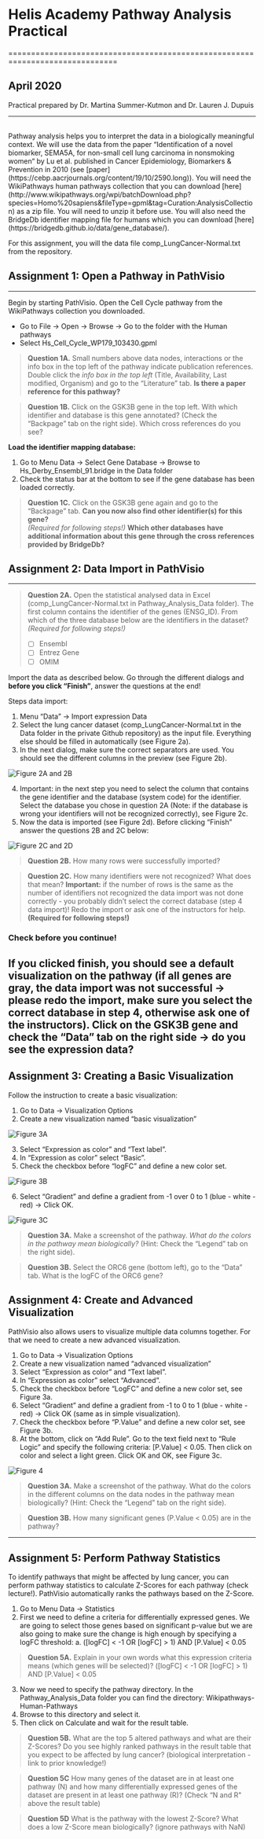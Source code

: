 # Helis Academy Pathway Analysis Practical
==============================================================================
## April 2020
Practical prepared by Dr. Martina Summer-Kutmon and Dr. Lauren J. Dupuis

-------------------------------------------------------------------------------------------------------------------------
<br>
Pathway analysis helps you to interpret the data in a biologically meaningful context. We will use the data from the paper “Identification 
of a novel biomarker, SEMA5A, for non-small cell lung carcinoma in nonsmoking women“ by Lu et al. published in Cancer Epidemiology, 
Biomarkers & Prevention in 2010 (see [paper](https://cebp.aacrjournals.org/content/19/10/2590.long)). You will need the WikiPathways human pathways collection that you can download [here](http://www.wikipathways.org/wpi/batchDownload.php?species=Homo%20sapiens&fileType=gpml&tag=Curation:AnalysisCollection) as a 
zip file. You will need to unzip it before use. You will also need the BridgeDb identifier mapping file for humans which you can download [here](https://bridgedb.github.io/data/gene_database/).

For this assignment, you will the data file comp_LungCancer-Normal.txt from the repository.

## Assignment 1: Open a Pathway in PathVisio
---------------------------------------------

Begin by starting PathVisio. Open the Cell Cycle pathway from the WikiPathways collection you downloaded.
* Go to File → Open → Browse → Go to the folder with the Human pathways 
* Select Hs_Cell_Cycle_WP179_103430.gpml

> **Question 1A.** Small numbers above data nodes, interactions or the info box in the top left of the pathway indicate publication references. 
> Double click the *info box in the top left* (Title, Availability, Last modified, Organism) and go to the “Literature” tab. 
> **Is there a paper reference for this pathway?**

> **Question 1B.** Click on the GSK3B gene in the top left. With which identifier and database is this gene annotated? (Check the “Backpage” 
> tab on the right side).  Which cross references do you see?

**Load the identifier mapping database:** 
1.	Go to Menu Data → Select Gene Database → Browse to Hs_Derby_Ensembl_91.bridge in the Data folder
2.	Check the status bar at the bottom to see if the gene database has been loaded correctly. 

> **Question 1C.** Click on the GSK3B gene again and go to the “Backpage” tab. **Can you now also find other identifier(s) for this gene?**  
> *(Required for following steps!)*
> **Which other databases have additional information about this gene through the cross references provided by BridgeDb?**

## Assignment 2: Data Import in PathVisio
-------------------------------------------

> **Question 2A.** Open the statistical analysed data in Excel (comp_LungCancer-Normal.txt in Pathway_Analysis_Data folder). The first column 
> contains the identifier of the genes (ENSG_ID). From which of the three database below are the identifiers in the dataset? 
> *(Required for following steps!)*
>
> - [ ]    Ensembl
> - [ ]    Entrez Gene
> - [ ]    OMIM

Import the data as described below. Go through the different dialogs and **before you click “Finish”**, answer the questions at the end! 

Steps data import:
1.	Menu “Data” → Import expression Data
2.	Select the lung cancer dataset (comp_LungCancer-Normal.txt in the Data folder in the private Github repository) as the input file. Everything else 
should be filled in automatically (see Figure 2a).
3.	In the next dialog, make sure the correct separators are used. You should see the different columns in the preview (see Figure 2b).

![Figure 2A and 2B](https://github.com/LaurenDupuis/Helis-Academy-Omics-June-2019/blob/master/images/Figure_2A_2B_PA.png?raw=true)


4.	Important: in the next step you need to select the column that contains the gene identifier and the database (system code) for 
the identifier. Select the database you chose in question 2A (Note: if the database is wrong your identifiers will not be recognized 
correctly), see Figure 2c. 
5.	Now the data is imported (see Figure 2d). Before clicking “Finish” answer the questions 2B and 2C below:

![Figure 2C and 2D](https://github.com/LaurenDupuis/Helis-Academy-Omics-June-2019/blob/master/images/Figure%202C_2D_PA_.png?raw=true)

> **Question 2B.** How many rows were successfully imported?

> **Question 2C.** How many identifiers were not recognized? What does that mean? 
> **Important:** if the number of rows is the same as the number of identifiers not recognized the data import was not done correctly - 
> you probably didn’t select the correct database (step 4 data import)! Redo the import or ask one of the instructors for help. 
> **(Required for following steps!)**

### **Check before you continue!**
If you clicked finish, you should see a default visualization on the pathway (if all genes are gray, the data import was not 
successful → please redo the import, make sure you select the correct database in step 4, otherwise ask one of the instructors). 
Click on the GSK3B gene and check the “Data” tab on the right side → do you see the expression data?
-----------------------------------------------------------------------------------------------------------------------------------

## Assignment 3: Creating a Basic Visualization
Follow the instruction to create a basic visualization:

1.	Go to Data → Visualization Options
2.	Create a new visualization named “basic visualization”

![Figure 3A](https://github.com/LaurenDupuis/Helis-Academy-Omics-June-2019/blob/master/images/Data_Vis_1_PA_.png?raw=true)


3.	Select “Expression as color” and “Text label”. 
4.	In “Expression as color” select “Basic”.
5.	Check the checkbox before “logFC” and define a new color set.

![Figure 3B](https://github.com/LaurenDupuis/Helis-Academy-Omics-June-2019/blob/master/images/Data_Vis_2_PA_.png?raw=true)

6.	Select “Gradient” and define a gradient from -1 over 0 to 1 (blue - white - red) → Click OK.

![Figure 3C](https://github.com/LaurenDupuis/Helis-Academy-Omics-June-2019/blob/master/images/Data_Vis_3_PA_.png?raw=true)


> **Question 3A.** Make a screenshot of the pathway. *What do the colors in the pathway mean biologically?* (Hint: Check the “Legend” tab 
> on the right side). 

> **Question 3B.** Select the ORC6 gene (bottom left), go to the “Data” tab. What is the logFC of the ORC6 gene?

## Assignment 4: Create and Advanced Visualization
PathVisio also allows users to visualize multiple data columns together. For that we need to create a new advanced visualization.

1.	Go to Data → Visualization Options
2.	Create a new visualization named “advanced visualization”
3.	Select “Expression as color” and “Text label”. 
4.	In “Expression as color” select “Advanced”.
5.	Check the checkbox before “LogFC” and define a new color set, see Figure 3a.
6.	Select “Gradient” and define a gradient from -1 to 0 to 1 (blue - white - red) → Click OK (same as in simple visualization).
7.	Check the checkbox before “P.Value” and define a new color set, see Figure 3b.
8.	At the bottom, click on “Add Rule”. Go to the text field next to “Rule Logic” and specify the following criteria: [P.Value] < 0.05. Then click on color and select a light green. Click OK and OK, see Figure 3c. 

![Figure 4](https://github.com/LaurenDupuis/Helis-Academy-Omics-June-2019/blob/master/images/Fig4.png?raw=true)

> **Question 3A.** Make a screenshot of the pathway. What do the colors in the different columns on the data nodes in the pathway mean 
> biologically? (Hint: Check the “Legend” tab on the right side). 

> **Question 3B.** How many significant genes (P.Value < 0.05) are in the pathway?

-------------------------------------------------------------------------------------------------------

## Assignment 5: Perform Pathway Statistics

To identify pathways that might be affected by lung cancer, you can perform pathway statistics to calculate Z-Scores for each pathway (check lecture!). PathVisio automatically ranks the pathways based on the Z-Score. 

1.	Go to Menu Data → Statistics
2.	First we need to define a criteria for differentially expressed genes. We are going to select those genes based on significant p-value but we are also going to make sure the change is high enough by specifying a logFC threshold:
    a.	([logFC] < -1 OR [logFC] > 1) AND [P.Value] < 0.05

> **Question 5A.** Explain in your own words what this expression criteria means (which genes will be selected)?
> ([logFC] < -1 OR [logFC] > 1) AND [P.Value] < 0.05

3.	Now we need to specify the pathway directory. In the Pathway_Analysis_Data folder you can find the directory: 
Wikipathways-Human-Pathways
4.	Browse to this directory and select it. 
5.	Then click on Calculate and wait for the result table.

> **Question 5B.** What are the top 5 altered pathways and what are their Z-Scores? Do you see highly ranked pathways in the result 
> table that you expect to be affected by lung cancer? (biological interpretation - link to prior knowledge!)

> **Question 5C** How many genes of the dataset are in at least one pathway (N) and how many differentially expressed genes of the 
> dataset are present in at least one pathway (R)? (Check “N and R" above the result table)

> **Question 5D** What is the pathway with the lowest Z-Score? What does a low Z-Score mean biologically? (ignore pathways with NaN)



